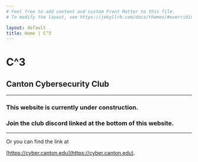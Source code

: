 ```yaml
---
# Feel free to add content and custom Front Matter to this file.
# To modify the layout, see https://jekyllrb.com/docs/themes/#overriding-theme-defaults

layout: default
title: Home | C^3
---
```

# C^3 
## Canton Cybersecurity Club

---

### This website is currently under construction. 

### Join the club discord linked at the bottom of this website.

---



Or you can find the link at 

[https://cyber.canton.edu](https://cyber.canton.edu).